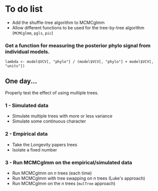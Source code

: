 # To do list
* Add the shuffle-tree algorithm to MCMCglmm
* Allow different functions to be used for the tree-by-tree algorithm (`MCMCglmm`, `pgls`, `pic`)

### Get a function for measuring the posterior phylo signal from individual models.
`lambda <- model$VCV[, "phylo"] / (model$VCV[, "phylo"] + model$VCV[, "units"])`

## One day...
Properly test the effect of using multiple trees.

### 1 - Simulated data
 * Simulate multiple trees with more or less variance
 * Simulate some continuous character
### 2 - Empirical data
 * Take the Longevity papers trees
 * Isolate a fixed number
### 3 - Run MCMCglmm on the empirical/simulated data
 * Run MCMCglmm on *n* trees (each time)
 * Run MCMCglmm with tree swapping on *n* trees (Luke's approach)
 * Run MCMCglmm on the *n* trees (`mulTree` approach)